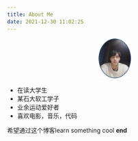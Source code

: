 ```yaml
---
title: About Me
date: 2021-12-30 11:02:25
---
```

<center>
    <img src="/images/mine01.png" width="15%" height="15%" />
    </center>

* 在读大学生    
* 某石大软工学子
* 业余运动爱好者
* 喜欢电影，音乐，代码

希望通过这个博客learn something cool
 **end**

